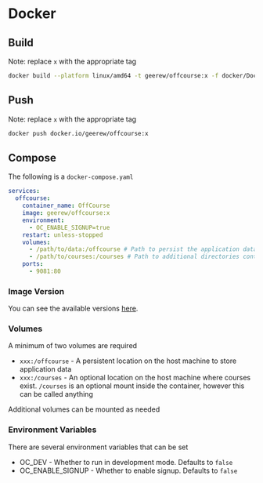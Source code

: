 # Docker

## Build

Note: replace `x` with the appropriate tag

```bash
docker build --platform linux/amd64 -t geerew/offcourse:x -f docker/Dockerfile .
```

## Push

Note: replace `x` with the appropriate tag

```bash
docker push docker.io/geerew/offcourse:x
```

## Compose

The following is a `docker-compose.yaml`

```yaml
services:
  offcourse:
    container_name: OffCourse
    image: geerew/offcourse:x
    environment:
      - OC_ENABLE_SIGNUP=true
    restart: unless-stopped
    volumes:
      - /path/to/data:/offcourse # Path to persist the application data
      - /path/to/courses:/courses # Path to additional directories containing courses
    ports:
      - 9081:80
```

### Image Version

You can see the available versions [here](https://hub.docker.com/r/geerew/offcourse/tags).

### Volumes

A minimum of two volumes are required

- `xxx:/offcourse` - A persistent location on the host machine to store application data
- `xxx:/courses` - An optional location on the host machine where courses exist. `/courses` is an optional mount inside the container, however this can be called anything

Additional volumes can be mounted as needed

### Environment Variables

There are several environment variables that can be set

- OC_DEV - Whether to run in development mode. Defaults to `false`
- OC_ENABLE_SIGNUP - Whether to enable signup. Defaults to `false`
